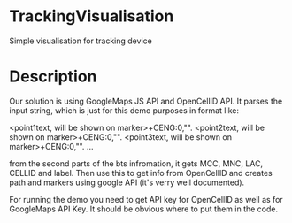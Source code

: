 # TrackingVisualisation
Simple visualisation for tracking device

# Description
Our solution is using GoogleMaps JS API and OpenCellID API. 
It parses the input string, which is just for this demo purposes in 
format like:
  
  <point1text, will be shown on marker>+CENG:0,"<bts information according to AT commands descriptions>".
  <point2text, will be shown on marker>+CENG:0,"<bts information according to AT commands descriptions>".
  <point3text, will be shown on marker>+CENG:0,"<bts information according to AT commands descriptions>".
  ...

from the second parts of the bts infromation, it gets MCC, MNC, LAC, CELLID and label. Then use this to get info from OpenCellID and creates path and markers using google API (it's verry well documented). 

For running the demo you need to get API key for OpenCellID as well as for GoogleMaps API Key. It should be obvious where to put them in the code.
